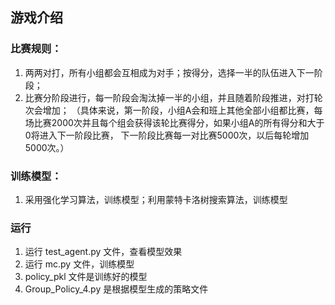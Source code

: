 ## 游戏介绍

### 比赛规则：
1. 两两对打，所有小组都会互相成为对手；按得分，选择一半的队伍进入下一阶段；
2. 比赛分阶段进行，每一阶段会淘汰掉一半的小组，并且随着阶段推进，对打轮次会增加；
（具体来说，第一阶段，小组A会和班上其他全部小组都比赛，每场比赛2000次并且每个组会获得该轮比赛得分，如果小组A的所有得分和大于0将进入下一阶段比赛，
下一阶段比赛每一对比赛5000次，以后每轮增加5000次。）

### 训练模型：
1. 采用强化学习算法，训练模型；利用蒙特卡洛树搜索算法，训练模型

### 运行
1. 运行 test_agent.py 文件，查看模型效果
2. 运行 mc.py 文件，训练模型
3. policy_pkl 文件是训练好的模型
4. Group_Policy_4.py 是根据模型生成的策略文件